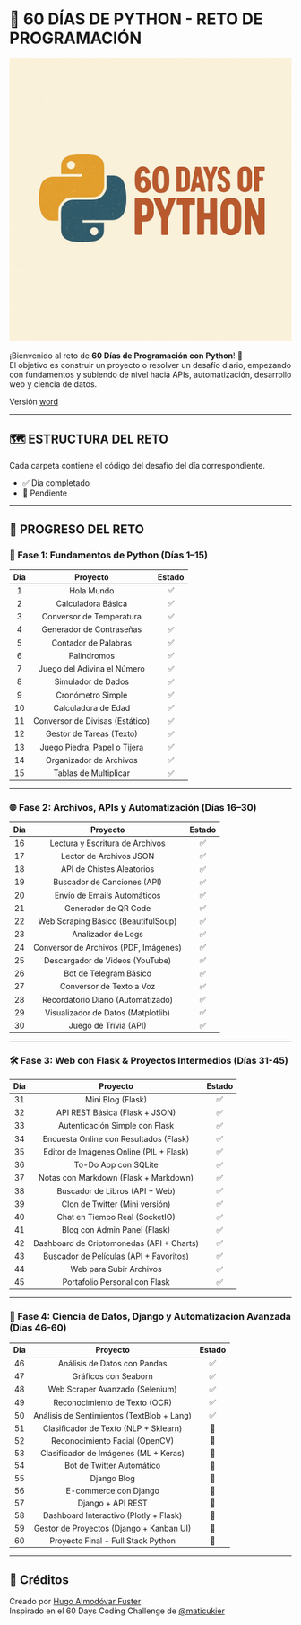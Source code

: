 # 🐍 60 DÍAS DE PYTHON - RETO DE PROGRAMACIÓN

![Logo](assets/img/60DaysOfPython.png)

¡Bienvenido al reto de **60 Días de Programación con Python**! 🚀  
El objetivo es construir un proyecto o resolver un desafío diario, empezando con fundamentos y subiendo de nivel hacia
APIs, automatización, desarrollo web y ciencia de datos.

Versión [word](https://docs.google.com/document/d/1kbTi_IZrkIQ7h4ZOMg-QYWSi0fN63-pTFT2p9lhOiGY/edit?usp=sharing)

---

## 🗺️ ESTRUCTURA DEL RETO

Cada carpeta contiene el código del desafío del día correspondiente.

- ✅ Día completado
- 🔲 Pendiente

---

## 📅 PROGRESO DEL RETO

### 🧩 Fase 1: Fundamentos de Python (Días 1–15)

| Día |            Proyecto             | Estado |
|:---:|:-------------------------------:|:------:|
|  1  |           Hola Mundo            |   ✅    |
|  2  |       Calculadora Básica        |   ✅    |
|  3  |    Conversor de Temperatura     |   ✅    |
|  4  |    Generador de Contraseñas     |   ✅    |
|  5  |      Contador de Palabras       |   ✅    |
|  6  |           Palíndromos           |   ✅    |
|  7  |   Juego del Adivina el Número   |   ✅    |
|  8  |       Simulador de Dados        |   ✅    |
|  9  |        Cronómetro Simple        |   ✅    |
| 10  |       Calculadora de Edad       |   ✅    |
| 11  | Conversor de Divisas (Estático) |   ✅    |
| 12  |    Gestor de Tareas (Texto)     |   ✅    |
| 13  |  Juego Piedra, Papel o Tijera   |   ✅    |
| 14  |     Organizador de Archivos     |   ✅    |
| 15  |      Tablas de Multiplicar      |   ✅    |

---

### 🌐 Fase 2: Archivos, APIs y Automatización (Días 16–30)

| Día |               Proyecto                | Estado |
|:---:|:-------------------------------------:|:------:|
| 16  |    Lectura y Escritura de Archivos    |   ✅    |
| 17  |        Lector de Archivos JSON        |   ✅    |
| 18  |       API de Chistes Aleatorios       |   ✅    |
| 19  |      Buscador de Canciones (API)      |   ✅    |
| 20  |      Envío de Emails Automáticos      |   ✅    |
| 21  |         Generador de QR Code          |   ✅    |
| 22  |  Web Scraping Básico (BeautifulSoup)  |   ✅    |
| 23  |          Analizador de Logs           |   ✅    |
| 24  | Conversor de Archivos (PDF, Imágenes) |   ✅    |
| 25  |    Descargador de Videos (YouTube)    |   ✅    |
| 26  |        Bot de Telegram Básico         |   ✅    |
| 27  |       Conversor de Texto a Voz        |   ✅    |
| 28  |  Recordatorio Diario (Automatizado)   |   ✅    |
| 29  |  Visualizador de Datos (Matplotlib)   |   ✅    |
| 30  |         Juego de Trivia (API)         |   ✅    |

---

### 🛠️ Fase 3: Web con Flask & Proyectos Intermedios (Días 31-45)

| Día |                 Proyecto                  | Estado |
|:---:|:-----------------------------------------:|:------:|
| 31  |             Mini Blog (Flask)             |   ✅    |
| 32  |      API REST Básica (Flask + JSON)       |   ✅    |
| 33  |      Autenticación Simple con Flask       |   ✅    |
| 34  |  Encuesta Online con Resultados (Flask)   |   ✅    |
| 35  |  Editor de Imágenes Online (PIL + Flask)  |   ✅    |
| 36  |           To-Do App con SQLite            |   ✅    |
| 37  |   Notas con Markdown (Flask + Markdown)   |   ✅    |
| 38  |      Buscador de Libros (API + Web)       |   ✅    |
| 39  |      Clon de Twitter (Mini versión)       |   ✅    |
| 40  |      Chat en Tiempo Real (SocketIO)       |   ✅    |
| 41  |       Blog con Admin Panel (Flask)        |   ✅    |
| 42  | Dashboard de Criptomonedas (API + Charts) |   ✅    |
| 43  |  Buscador de Películas (API + Favoritos)  |   ✅    |
| 44  |          Web para Subir Archivos          |   ✅    |
| 45  |       Portafolio Personal con Flask       |   ✅    |

---

### 🔬 Fase 4: Ciencia de Datos, Django y Automatización Avanzada (Días 46-60)

| Día |                  Proyecto                  | Estado |
|:---:|:------------------------------------------:|:------:|
| 46  |        Análisis de Datos con Pandas        |   ✅    |
| 47  |            Gráficos con Seaborn            |   ✅    |
| 48  |      Web Scraper Avanzado (Selenium)       |   ✅    |
| 49  |       Reconocimiento de Texto (OCR)        |   ✅    |
| 50  | Análisis de Sentimientos (TextBlob + Lang) |   ✅    |
| 51  |   Clasificador de Texto (NLP + Sklearn)    |   🔲   |
| 52  |       Reconocimiento Facial (OpenCV)       |   🔲   |
| 53  |   Clasificador de Imágenes (ML + Keras)    |   🔲   |
| 54  |         Bot de Twitter Automático          |   🔲   |
| 55  |                Django Blog                 |   🔲   |
| 56  |           E-commerce con Django            |   🔲   |
| 57  |             Django + API REST              |   🔲   |
| 58  |   Dashboard Interactivo (Plotly + Flask)   |   🔲   |
| 59  |  Gestor de Proyectos (Django + Kanban UI)  |   🔲   |
| 60  |     Proyecto Final - Full Stack Python     |   🔲   |

---

## 📌 Créditos

Creado por [Hugo Almodóvar Fuster](https://www.linkedin.com/in/hugoalmodovar/)  
Inspirado en el 60 Days Coding Challenge de [@maticukier](https://www.linkedin.com/in/matias-cukier-034004230/)

